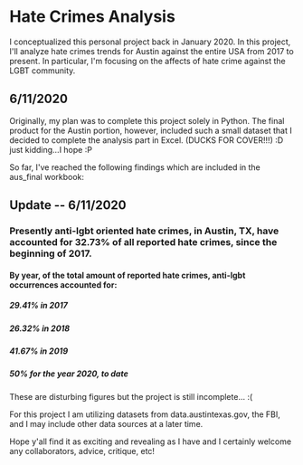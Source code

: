 # Hate Crimes Analysis
I conceptualized this personal project back in January 2020. In this project, I'll analyze hate crimes trends for Austin against the entire USA from 2017 to present. In particular, I'm focusing on the affects of hate crime against the LGBT community. 

## 6/11/2020

Originally, my plan was to complete this project solely in Python. The final product for the Austin portion, however, included such a small dataset that I decided to complete the analysis part in Excel. (DUCKS FOR COVER!!!) :D just kidding...I hope :P 

So far, I've reached the following findings which are included in the aus_final workbook: 

## **Update -- 6/11/2020**
### Presently anti-lgbt oriented hate crimes, in Austin, TX, have accounted for 32.73% of all reported hate crimes, since the beginning of 2017. 
#### By year, of the total amount of reported hate crimes, anti-lgbt occurrences accounted for:
##### 29.41% in 2017
##### 26.32% in 2018
##### 41.67% in 2019
##### 50% for the year 2020, to date

These are disturbing figures but the project is still incomplete... :( 

For this project I am utilizing datasets from data.austintexas.gov, the FBI, and I may include other data sources at a later time. 

Hope y'all find it as exciting and revealing as I have and I certainly welcome any collaborators, advice, critique, etc!
